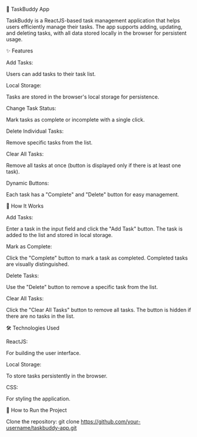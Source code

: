 🌟 TaskBuddy App

TaskBuddy is a ReactJS-based task management application that helps users efficiently manage their tasks. The app supports adding, updating, and deleting tasks, with all data stored locally in the browser for persistent usage.

✨ Features

Add Tasks:

Users can add tasks to their task list.

Local Storage:

Tasks are stored in the browser's local storage for persistence.

Change Task Status:

Mark tasks as complete or incomplete with a single click.

Delete Individual Tasks:

Remove specific tasks from the list.

Clear All Tasks:

Remove all tasks at once (button is displayed only if there is at least one task).

Dynamic Buttons:

Each task has a "Complete" and "Delete" button for easy management.

🔧 How It Works

Add Tasks:

Enter a task in the input field and click the "Add Task" button.
The task is added to the list and stored in local storage.

Mark as Complete:

Click the "Complete" button to mark a task as completed.
Completed tasks are visually distinguished.

Delete Tasks:

Use the "Delete" button to remove a specific task from the list.

Clear All Tasks:

Click the "Clear All Tasks" button to remove all tasks.
The button is hidden if there are no tasks in the list.

🛠️ Technologies Used

ReactJS: 

For building the user interface.

Local Storage:

To store tasks persistently in the browser.

CSS: 

For styling the application.

🚀 How to Run the Project

Clone the repository:
git clone https://github.com/your-username/taskbuddy-app.git
